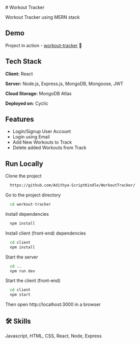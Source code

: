﻿﻿# Workout Tracker

Workout Tracker using MERN stack

## Demo

Project in action - [workout-tracker](https://workout-tracker.cyclic.app) 🚀

## Tech Stack

**Client:** React

**Server:** Node.js, Express.js, MongoDB, Mongoose, JWT

**Cloud Storage:** MongoDB Atlas

**Deployed on:** Cyclic

## Features

- Login/Signup User Account
- Login using Email
- Add New Workouts to Track
- Delete added Workouts from Track

## Run Locally

Clone the project

```bash
  https://github.com/Adithya-ScriptKindle/WorkoutTracker/
```

Go to the project directory

```bash
  cd workout-tracker
```

Install dependencies

```bash
  npm install
```

Install client (front-end) dependencies

```bash
  cd client
  npm install
```

Start the server

```bash
  cd ..
  npm run dev
```

Start the client (front-end)

```bash
  cd client
  npm start
```

Then open http://localhost:3000 in a browser

## 🛠 Skills

Javascript, HTML, CSS, React, Node, Express

